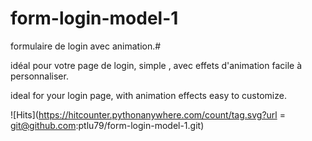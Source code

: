 # form-login-model-1
  
formulaire de login avec animation.# 
  
idéal pour votre page de  login, simple , avec effets d'animation facile à personnaliser.
  
ideal for your login page, with animation effects easy to customize.

 ![Hits](https://hitcounter.pythonanywhere.com/count/tag.svg?url = git@github.com:ptlu79/form-login-model-1.git)
